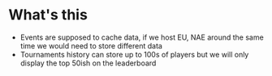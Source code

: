 # What's this
- Events are supposed to cache data, if we host EU, NAE around the same time we would need to store different data
- Tournaments history can store up to 100s of players but we will only display the top 50ish on the leaderboard